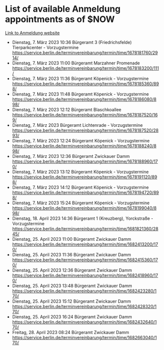 # List of available Anmeldung appointments as of $NOW
[Link to Anmeldung website](https://service.berlin.de/terminvereinbarung/termin/tag.php?termin=1&anliegen[]=120686&dienstleisterlist=122210,122217,327316,122219,327312,122227,327314,122231,327346,122243,327348,122254,122252,329742,122260,329745,122262,329748,122271,327278,122273,327274,122277,327276,330436,122280,327294,122282,327290,122284,327292,122291,327270,122285,327266,122286,327264,122296,327268,150230,329760,122297,327286,122294,327284,122312,329763,122314,329775,122304,327330,122311,327334,122309,327332,317869,122281,327352,122279,329772,122283,122276,327324,122274,327326,122267,329766,122246,327318,122251,327320,122257,327322,122208,327298,122226,327300&herkunft=http%3A%2F%2Fservice.berlin.de%2Fdienstleistung%2F120686%2F)
- Dienstag, 7. März 2023 10:36 Bürgeramt 3 (Friedrichsfelde) Tierparkcenter - Vorzugstermine https://service.berlin.de/terminvereinbarung/termin/time/1678181760/2914/
- Dienstag, 7. März 2023 11:00 Bürgeramt Marzahner Promenade https://service.berlin.de/terminvereinbarung/termin/time/1678183200/111/
- Dienstag, 7. März 2023 11:36 Bürgeramt Köpenick - Vorzugstermine https://service.berlin.de/terminvereinbarung/termin/time/1678185360/898/
- Dienstag, 7. März 2023 11:48 Bürgeramt Köpenick - Vorzugstermine https://service.berlin.de/terminvereinbarung/termin/time/1678186080/898/
- Dienstag, 7. März 2023 12:12 Bürgeramt Blaschkoallee https://service.berlin.de/terminvereinbarung/termin/time/1678187520/169/
- Dienstag, 7. März 2023  Bürgeramt Lichtenrade - Vorzugstermine https://service.berlin.de/terminvereinbarung/termin/time/1678187520/2893/
- Dienstag, 7. März 2023 12:24 Bürgeramt Köpenick - Vorzugstermine https://service.berlin.de/terminvereinbarung/termin/time/1678188240/898/
- Dienstag, 7. März 2023 12:36 Bürgeramt Zwickauer Damm https://service.berlin.de/terminvereinbarung/termin/time/1678188960/170/
- Dienstag, 7. März 2023 13:12 Bürgeramt Köpenick - Vorzugstermine https://service.berlin.de/terminvereinbarung/termin/time/1678191120/898/
- Dienstag, 7. März 2023 14:12 Bürgeramt Köpenick - Vorzugstermine https://service.berlin.de/terminvereinbarung/termin/time/1678194720/898/
- Dienstag, 7. März 2023 15:24 Bürgeramt Köpenick - Vorzugstermine https://service.berlin.de/terminvereinbarung/termin/time/1678199040/898/
- Dienstag, 18. April 2023 14:36 Bürgeramt 1 (Kreuzberg), Yorckstraße - Vorzugstermine https://service.berlin.de/terminvereinbarung/termin/time/1681821360/2845/
- Dienstag, 25. April 2023 11:00 Bürgeramt Zwickauer Damm https://service.berlin.de/terminvereinbarung/termin/time/1682413200/170/
- Dienstag, 25. April 2023 11:36 Bürgeramt Zwickauer Damm https://service.berlin.de/terminvereinbarung/termin/time/1682415360/170/
- Dienstag, 25. April 2023 12:36 Bürgeramt Zwickauer Damm https://service.berlin.de/terminvereinbarung/termin/time/1682418960/170/
- Dienstag, 25. April 2023 13:48 Bürgeramt Zwickauer Damm https://service.berlin.de/terminvereinbarung/termin/time/1682423280/170/
- Dienstag, 25. April 2023 15:12 Bürgeramt Zwickauer Damm https://service.berlin.de/terminvereinbarung/termin/time/1682428320/170/
- Dienstag, 25. April 2023 16:24 Bürgeramt Zwickauer Damm https://service.berlin.de/terminvereinbarung/termin/time/1682432640/170/
- Freitag, 28. April 2023 08:24 Bürgeramt Zwickauer Damm https://service.berlin.de/terminvereinbarung/termin/time/1682663040/170/
